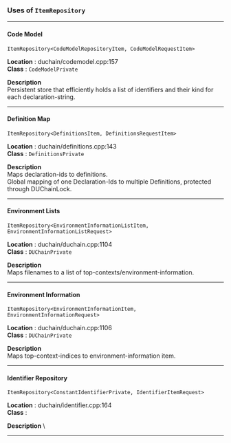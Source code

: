 ### Uses of `ItemRepository`

___

#### Code Model

```
ItemRepository<CodeModelRepositoryItem, CodeModelRequestItem> 
```

__Location__ : duchain/codemodel.cpp:157 \
__Class__ : `CodeModelPrivate` 

__Description__ \
Persistent store that efficiently holds a list of identifiers and their kind for each declaration-string.
___

#### Definition Map

```
ItemRepository<DefinitionsItem, DefinitionsRequestItem> 
```

__Location__ : duchain/definitions.cpp:143 \
__Class__ : `DefinitionsPrivate` 

__Description__ \
Maps declaration-ids to definitions. \
Global mapping of one Declaration-Ids to multiple Definitions, protected through DUChainLock.
___

#### Environment Lists

```
ItemRepository<EnvironmentInformationListItem, EnvironmentInformationListRequest> 
```

__Location__ : duchain/duchain.cpp:1104 \
__Class__ : `DUChainPrivate` 

__Description__ \
Maps filenames to a list of top-contexts/environment-information.
___

#### Environment Information

```
ItemRepository<EnvironmentInformationItem, EnvironmentInformationRequest>
```

__Location__ : duchain/duchain.cpp:1106 \
__Class__ : `DUChainPrivate` 

__Description__ \
Maps top-context-indices to environment-information item.
___

#### Identifier Repository

```
ItemRepository<ConstantIdentifierPrivate, IdentifierItemRequest>
```

__Location__ : duchain/identifier.cpp:164 \
__Class__ :  

__Description__ \

___

